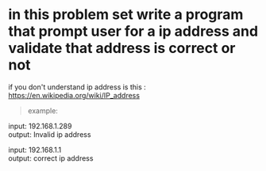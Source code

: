 # in this problem set write a program that prompt user for a ip address and validate that address is correct or not

if you don't understand ip address is this : https://en.wikipedia.org/wiki/IP_address

> example:

input: 192.168.1.289
<br>
output: Invalid ip address


input: 192.168.1.1
<br>
output: correct ip address    


